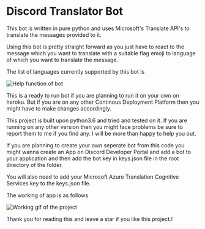 # Discord Translator Bot

This bot is written in pure python and uses Microsoft's Translate API's to translate the messages provided to it.

Using this bot is pretty straight forward as you just have to react to the message which you want to translate with a suitable flag emoji to language of which you want to translate the message.

The list of languages currently supported by this bot is 

![Help function of bot](https://res.cloudinary.com/dtldj8hpa/image/upload/v1574605347/projects/bot-help.jpg)

This is a ready to run bot if you are planning to run it on your own on heroku. But if you are on any other Continous Deployment Platform then you might have to make changes accordingly.

This project is built upon python3.6 and tried and tested on it. If you are running on any other version then you might face problems be sure to report them to me if you find any. I will be more than happy to help you out.

If you are planning to create your own seperate bot from this code you might wanna create an App on Discord Developer Portal and add a bot to your application and then add the bot key in keys.json file in the root directory of the folder.

You will also need to add your Microsoft Azure Translation Cognitive Services key to the keys.json file.

The working of app is as follows

![Working gif of the project](https://res.cloudinary.com/dtldj8hpa/video/upload/v1574606694/projects/TranslateBot.gif)

Thank you for reading this and leave a star if you like this project.!